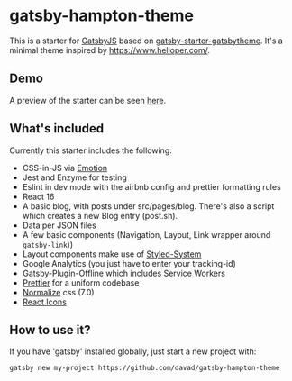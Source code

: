 # gatsby-hampton-theme

This is a starter for [GatsbyJS](https://github.com/gatsbyjs/gatsby)
based on
[gatsby-starter-gatsbytheme](https://github.com/saschajullmann/gatsby-starter-gatsbythemes).
It's a minimal theme inspired by https://www.helloper.com/.

## Demo
A preview of the starter can be seen [here](http://dmwl.net/gatsby-hampton-theme/).

## What's included

Currently this starter includes the following:

* CSS-in-JS via [Emotion](https://github.com/emotion-js/emotion)
* Jest and Enzyme for testing
* Eslint in dev mode with the airbnb config and prettier formatting rules
* React 16
* A basic blog, with posts under src/pages/blog. There's also a script which creates a new Blog entry (post.sh).
* Data per JSON files
* A few basic components (Navigation, Layout, Link wrapper around
  `gatsby-link`))
* Layout components make use of [Styled-System](https://github.com/jxnblk/styled-system)
* Google Analytics (you just have to enter your tracking-id)
* Gatsby-Plugin-Offline which includes Service Workers
* [Prettier](https://github.com/prettier/prettier) for a uniform codebase
* [Normalize](https://github.com/necolas/normalize.css/) css (7.0)
* [React Icons](https://gorangajic.github.io/react-icons/)


## How to use it?

If you have 'gatsby' installed globally, just start a new project with:

```
gatsby new my-project https://github.com/davad/gatsby-hampton-theme
```
